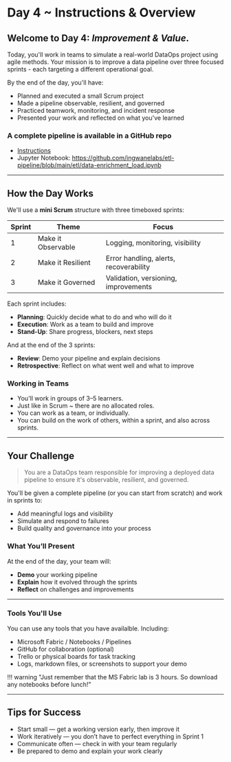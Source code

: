 # Day 4 ~ Instructions & Overview

## Welcome to Day 4: *Improvement & Value*.

Today, you'll work in teams to simulate a real-world DataOps project using agile methods. Your mission is to improve a data pipeline over three focused sprints - each targeting a different operational goal.

By the end of the day, you'll have:

- Planned and executed a small Scrum project
- Made a pipeline observable, resilient, and governed
- Practiced teamwork, monitoring, and incident response
- Presented your work and reflected on what you've learned

### A complete pipeline is available in a GitHub repo

- [Instructions](https://github.com/ingwanelabs/etl-pipeline/tree/main/etl#readme)
- Jupyter Notebook: https://github.com/ingwanelabs/etl-pipeline/blob/main/etl/data-enrichment_load.ipynb

---

## How the Day Works

We'll use a **mini Scrum** structure with three timeboxed sprints:

| Sprint | Theme              | Focus                                  |
| ------ | ------------------ | -------------------------------------- |
| 1      | Make it Observable | Logging, monitoring, visibility        |
| 2      | Make it Resilient  | Error handling, alerts, recoverability |
| 3      | Make it Governed   | Validation, versioning, improvements   |

Each sprint includes:

- **Planning**: Quickly decide what to do and who will do it
- **Execution**: Work as a team to build and improve
- **Stand-Up**: Share progress, blockers, next steps

And at the end of the 3 sprints:

- **Review**: Demo your pipeline and explain decisions
- **Retrospective**: Reflect on what went well and what to improve

### Working in Teams

- You'll work in groups of 3–5 learners.
- Just like in Scrum ~ there are no allocated roles.
- You can work as a team, or individually.
- You can build on the work of others, within a sprint, and also across sprints.

---

## Your Challenge

> You are a DataOps team responsible for improving a deployed data pipeline to ensure it's observable, resilient, and governed.

You'll be given a complete pipeline (or you can start from scratch) and work in sprints to:

- Add meaningful logs and visibility
- Simulate and respond to failures
- Build quality and governance into your process

### What You’ll Present

At the end of the day, your team will:

- **Demo** your working pipeline
- **Explain** how it evolved through the sprints
- **Reflect** on challenges and improvements

---

### **Tools You'll Use**

You can use any tools that you have availalble. Including:

- Microsoft Fabric / Notebooks / Pipelines
- GitHub for collaboration (optional)
- Trello or physical boards for task tracking
- Logs, markdown files, or screenshots to support your demo

!!! warning "Just remember that the MS Fabric lab is 3 hours. So download any notebooks before lunch!"

---

## Tips for Success

- Start small — get a working version early, then improve it
- Work iteratively — you don’t have to perfect everything in Sprint 1
- Communicate often — check in with your team regularly
- Be prepared to demo and explain your work clearly
